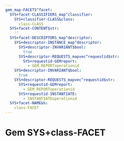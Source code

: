 ```yaml
---
gem_map-FACETS^facet:
  SYS+facet-CLASSIFIERS_map^classifier:
    SYS+classifier-CLASS&class:
      class-CLASS
  SYS+facet-CONTENT$str:
    ''
  SYS+facet-DESCRIPTORS_map^descriptor:
    SYS+descriptor-INSTANCE_map^descriptor:
      SYS+descriptor-INVARIANT$bool:
        true
      SYS+descriptor-REQUESTS_mapvec^requestid$str:
        SYS+requestid-GEMreport:
          - GEM_REPORToperationid
    SYS+descriptor-INVARIANT$bool:
      true
    SYS+descriptor-REQUESTS_mapvec^requestid$str:
      SYS+requestid-GEMreport:
        - GEM_REPORToperationid
      SYS+requestid-INSTANTIATE:
        - INSTANTIATEoperationid
  SYS+facet-NAME&%:
    class-FACET
---
```

# Gem SYS+class-FACET

